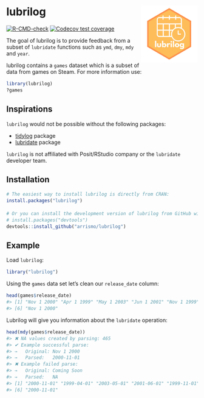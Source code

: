
<!-- README.md is generated from README.Rmd. Please edit that file -->

# lubrilog <img src="man/figures/lubrilog.png" align="right" height="150" width="150"/>

<!-- badges: start -->

[![R-CMD-check](https://github.com/arrismo/lubrilog/actions/workflows/R-CMD-check.yaml/badge.svg)](https://github.com/arrismo/lubrilog/actions/workflows/R-CMD-check.yaml)
[![Codecov test
coverage](https://codecov.io/gh/arrismo/lubrilog/graph/badge.svg)](https://app.codecov.io/gh/arrismo/lubrilog)

<!-- badges: end -->

The goal of lubrilog is to provide feedback from a subset of `lubridate`
functions such as `ymd`, `dmy`, `mdy` and `year`.

lubrilog contains a `games` dataset which is a subset of data from games
on Steam. For more information use:

``` r
library(lubrilog)
?games
```

## Inspirations

`lubrilog` would not be possible without the following packages:

- [tidylog](https://github.com/elbersb/tidylog/tree/master?tab=readme-ov-file)
  package
- [lubridate](https://github.com/tidyverse/lubridate) package

`lubrilog` is not affiliated with Posit/RStudio company or the
`lubridate` developer team.

## Installation

``` r
# The easiest way to install lubrilog is directly from CRAN:
install.packages("lubrilog")

# Or you can install the development version of lubrilog from GitHub with:
# install.packages("devtools")
devtools::install_github("arrismo/lubrilog")
```

## Example

Load `lubrilog`:

``` r
library("lubrilog")
```

Using the `games` data set let’s clean our `release_date` column:

``` r
head(games$release_date)
#> [1] "Nov 1 2000" "Apr 1 1999" "May 1 2003" "Jun 1 2001" "Nov 1 1999"
#> [6] "Nov 1 2000"
```

Lubrilog will give you information about the `lubridate` operation:

``` r
head(mdy(games$release_date))
#> ✖ NA values created by parsing: 465
#> ✔ Example successful parse:
#> →   Original: Nov 1 2000
#> →   Parsed:   2000-11-01
#> ✖ Example failed parse:
#> →   Original: Coming Soon
#> →   Parsed:   NA
#> [1] "2000-11-01" "1999-04-01" "2003-05-01" "2001-06-01" "1999-11-01"
#> [6] "2000-11-01"
```
